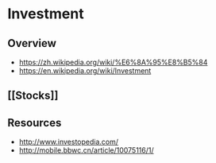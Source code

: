 # Investment


## Overview

- https://zh.wikipedia.org/wiki/%E6%8A%95%E8%B5%84
- https://en.wikipedia.org/wiki/Investment


## [[Stocks]]


## Resources

- http://www.investopedia.com/
- http://mobile.bbwc.cn/article/10075116/1/
